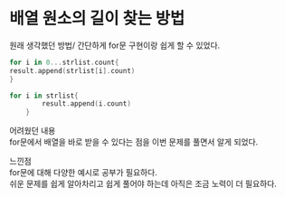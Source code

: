 # 배열 원소의 길이 찾는 방법

원래 생각했던 방법/ 간단하게 for문 구현이랑 쉽게 할 수 있었다.  
```swift
for i in 0...strlist.count{
result.append(strlist[i].count)
}

for i in strlist{
        result.append(i.count)
    }
```

어려웠던 내용<br>
for문에서 배열을 바로 받을 수 있다는 점을 이번 문제를 풀면서 알게 되었다. 


  

느낀점<br>
for문에 대해 다양한 예시로 공부가 필요하다.<br>
쉬운 문제를 쉽게 알아차리고 쉽게 풀어야 하는데 아직은 조금 노력이 더 필요하다.
